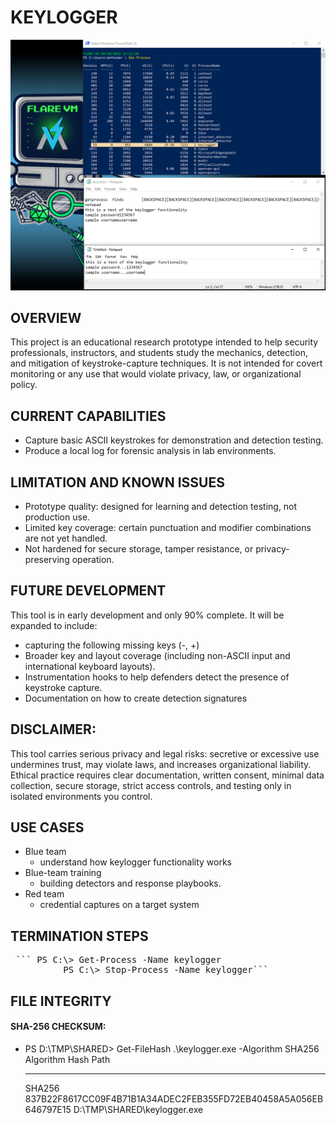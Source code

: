 
# KEYLOGGER

<p align="center">
  <img src="keyloggerScreenshot.PNG" alt="Keylogger Screenshot">
</p>

## OVERVIEW
This project is an educational research prototype intended to help security professionals, instructors, and students study the mechanics, detection, and mitigation of keystroke-capture techniques. It is not intended for covert monitoring or any use that would violate privacy, law, or organizational policy.

## CURRENT CAPABILITIES
* Capture basic ASCII keystrokes for demonstration and detection testing.
* Produce a local log for forensic analysis in lab environments.

## LIMITATION AND KNOWN ISSUES
* Prototype quality: designed for learning and detection testing, not production use.
* Limited key coverage: certain punctuation and modifier combinations are not yet handled.
* Not hardened for secure storage, tamper resistance, or privacy-preserving operation.

## FUTURE DEVELOPMENT
This tool is in early development and only 90% complete. It will be expanded to include:
* capturing the following missing keys (-, +)
* Broader key and layout coverage (including non-ASCII input and international keyboard layouts).
* Instrumentation hooks to help defenders detect the presence of keystroke capture.
* Documentation on how to create detection signatures

## DISCLAIMER:
This tool carries serious privacy and legal risks: secretive or excessive use undermines trust, may violate laws, and increases organizational liability. Ethical practice requires clear documentation, written consent, minimal data collection, secure storage, strict access controls, and testing only in isolated environments you control.

## USE CASES
* Blue team
   - understand how keylogger functionality works
* Blue-team training
   - building detectors and response playbooks.
* Red team
   - credential captures on a target system
 
## TERMINATION STEPS
<pre> ``` PS C:\> Get-Process -Name keylogger  
          PS C:\> Stop-Process -Name keylogger``` 
</pre>

## FILE INTEGRITY

#### SHA-256 CHECKSUM: 
 - PS D:\TMP\SHARED> Get-FileHash .\keylogger.exe -Algorithm SHA256
   Algorithm       Hash                                                                   Path
   ---------       ----                                                                   ----
   SHA256          837B22F8617CC09F4B71B1A34ADEC2FEB355FD72EB40458A5A056EB646797E15       D:\TMP\SHARED\keylogger.exe
